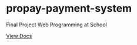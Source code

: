 # propay-payment-system
Final Project Web Programming at School

[View Docs](https://github.com/kadekdarmayasa/propay-payment-system/blob/main/.swm/payment-system-documentation.su7yz.pl.sw.md)
